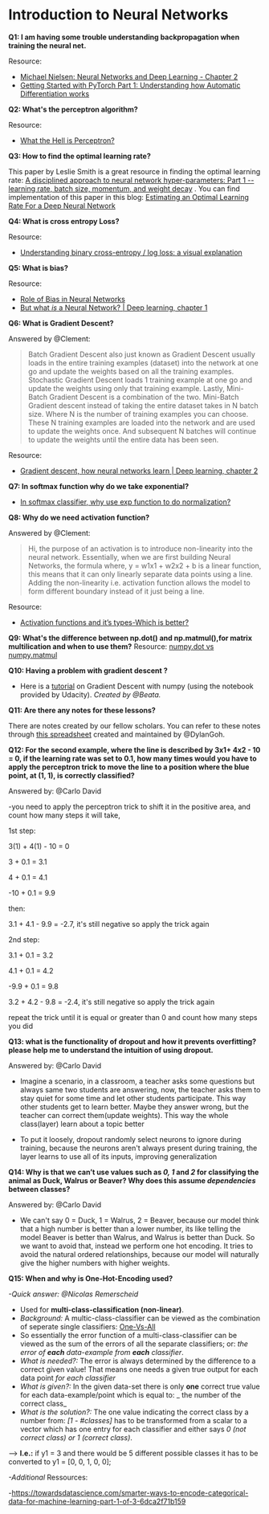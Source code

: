 # Introduction to Neural Networks

**Q1: I am having some trouble understanding backpropagation when training the neural net.**

  Resource:

-   [Michael Nielsen: Neural Networks and Deep Learning - Chapter 2](http://neuralnetworksanddeeplearning.com/chap2.html)
-   [Getting Started with PyTorch Part 1: Understanding how Automatic Differentiation works](https://towardsdatascience.com/getting-started-with-pytorch-part-1-understanding-how-automatic-differentiation-works-5008282073ec)

**Q2: What's the perceptron algorithm?**

  Resource:

-   [What the Hell is Perceptron?](https://towardsdatascience.com/what-the-hell-is-perceptron-626217814f53)

**Q3: How to find the optimal learning rate?**

  This paper by Leslie Smith is a great resource in finding the optimal learning rate: [A disciplined approach to neural network hyper-parameters: Part 1 -- learning rate, batch size, momentum, and weight decay](https://arxiv.org/abs/1803.09820) . You can find implementation of this paper in this blog: [Estimating an Optimal Learning Rate For a Deep Neural Network](https://towardsdatascience.com/estimating-optimal-learning-rate-for-a-deep-neural-network-ce32f2556ce0)

**Q4: What is cross entropy Loss?**

  Resource:

-   [Understanding binary cross-entropy / log loss: a visual explanation](https://towardsdatascience.com/understanding-binary-cross-entropy-log-loss-a-visual-explanation-a3ac6025181a)

**Q5: What is bias?**

  Resource:

-  [Role of Bias in Neural Networks](https://stackoverflow.com/questions/2480650/role-of-bias-in-neural-networks)
-  [But what *is* a Neural Network? | Deep learning, chapter 1](https://www.youtube.com/watch?v=aircAruvnKk)

**Q6: What is Gradient Descent?**

Answered by @Clement:
>Batch Gradient Descent also just known as Gradient Descent usually loads in the entire training examples (dataset) into the network at one go and update the weights based on all the training examples. Stochastic Gradient Descent loads 1 training example at one go and update the weights using only that training example. Lastly, Mini-Batch Gradient Descent is a combination of the two. Mini-Batch Gradient descent instead of taking the entire dataset takes in N batch size. Where N is the number of training examples you can choose. These N training examples are loaded into the network and are used to update the weights once. And subsequent N batches will continue to update the weights until the entire data has been seen.


  Resource:

-  [Gradient descent, how neural networks learn | Deep learning, chapter 2](https://www.youtube.com/watch?v=IHZwWFHWa-w&t=2s)

**Q7: In softmax function why do we take exponential?**

-  [In softmax classifier, why use exp function to do normalization?](https://datascience.stackexchange.com/questions/23159/in-softmax-classifier-why-use-exp-function-to-do-normalization)

**Q8: Why do we need activation function?**

Answered by @Clement:
>Hi, the purpose of an activation is to introduce non-linearity into the neural network. Essentially, when we are first building Neural Networks, the formula where, y = w1x1 + w2x2 + b is a linear function, this means that it can only linearly separate data points using a line. Adding the non-linearity i.e. activation function allows the model to form different boundary instead of it just being a line.
  
  Resource:
  
-  [Activation functions and it’s types-Which is better?](https://towardsdatascience.com/activation-functions-and-its-types-which-is-better-a9a5310cc8f)

**Q9: What's the difference between np.dot() and np.matmul(),for matrix multilication and when to use them?**
  Resource: [numpy.dot vs numpy.matmul](https://stackoverflow.com/questions/34142485/difference-between-numpy-dot-and-python-3-5-matrix-multiplication)

**Q10: Having a problem with gradient descent ?**
- Here is a [tutorial](https://github.com/bhargitay/Facebook-Pytorch-Challenge-Notes/blob/master/Gradient%20Descent/Gradient_Descent.ipynb) on Gradient Descent with numpy (using the notebook provided by Udacity). *Created by @Beata.*


**Q11: Are there any notes for these lessons?**

There are notes created by our fellow scholars. You can refer to these notes through [this spreadsheet](https://docs.google.com/spreadsheets/d/1b7eD6dgWXgFuFpbWHImC5lovWLBfPR_zgaedBRA_21s/edit?usp=sharing) created and maintained by @DylanGoh.

**Q12: For the second example, where the line is described by 3x1+ 4x2 - 10 = 0, if the learning rate was set to 0.1, how many times would you have to apply the perceptron trick to move the line to a position where the blue point, at (1, 1), is correctly classified?**

Answered by: @Carlo David

-you need to apply the perceptron trick to shift it in the positive area, and count how many steps it will take,

1st step:

3(1) + 4(1) - 10 = 0

3 + 0.1 = 3.1

4 + 0.1 = 4.1

-10 + 0.1 = 9.9

then:

3.1 + 4.1 - 9.9 = -2.7, it's still negative so apply the trick again

2nd step:

3.1 + 0.1 = 3.2

4.1 + 0.1 = 4.2

-9.9 + 0.1 = 9.8

3.2 + 4.2 - 9.8 = -2.4,  it's still negative so apply the trick again

repeat the trick until it is equal or greater than 0 and count how many steps you did

**Q13: what is the functionality of dropout and how it prevents overfitting? please help me to understand the intuition of using dropout.**

Answered by: @Carlo David
- Imagine a scenario, in a classroom, a teacher asks some questions but always same two students are answering, now, the teacher asks them to stay quiet for some time and let other students participate. This way other students get to learn better. Maybe they answer wrong, but the teacher can correct them(update weights). This way the whole class(layer) learn about a topic better


- To put it loosely, dropout randomly select neurons to ignore during training, because the neurons aren't always present during training, the layer learns to use all of its inputs, improving generalization


**Q14: Why is that we can’t use values such as *0, 1* and *2* for classifying the animal as Duck, Walrus or Beaver?
Why does this assume *dependencies* between classes?**

Answered by: @Carlo David
- We can't say 0 = Duck, 1 = Walrus, 2 = Beaver, because our model think that a high number is better than a lower number, its like telling the model Beaver is better than Walrus, and Walrus is better than Duck. So we want to avoid that, instead we perform one hot encoding. It tries to avoid the natural ordered relationships, because our model will naturally give the higher numbers with higher weights.

**Q15: When and why is One-Hot-Encoding used?**

_-Quick answer: @Nicolas Remerscheid_ 
* Used for **multi-class-classification (non-linear)**. 
* _Background:_ A multic-class-classifier can be viewed as the combination of seperate single classifiers: [One-Vs-All](https://utkuufuk.github.io/2018/06/03/one-vs-all-classification/) 
* So essentially the error function of a multi-class-classifier can be viewed as the sum of the errors of all the separate classifiers; or: _the error of **each** data-example from **each** classifier_. 
* _What is needed?:_ The error is always determined by the difference to a correct given value! That means one needs a given true output for each data point _for each classifier_ 
* _What is given?:_  In the given data-set there is only **one** correct true value for each data-example/point which is equal to: _ the number of the correct class_ 
* _What is the solution?:_ The one value indicating the correct class by a number from: _[1 - #classes]_ has to be transformed from a scalar to a vector which has one entry for each classifier and either says _0 (not correct class) or 1 (correct class)_. 

--> **I.e.:** if y1 = 3 and there would be 5 different possible classes it has to be converted to y1 = [0, 0, 1, 0, 0];

_-Additional_ Ressources: 

-https://towardsdatascience.com/smarter-ways-to-encode-categorical-data-for-machine-learning-part-1-of-3-6dca2f71b159
